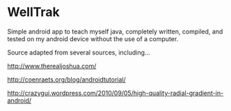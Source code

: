 WellTrak
========

Simple android app to teach myself java, 
completely written, compiled, and tested on my android device
without the use of a computer.

Source adapted from several sources, including...

http://www.therealjoshua.com/

http://coenraets.org/blog/androidtutorial/

http://crazygui.wordpress.com/2010/09/05/high-quality-radial-gradient-in-android/
